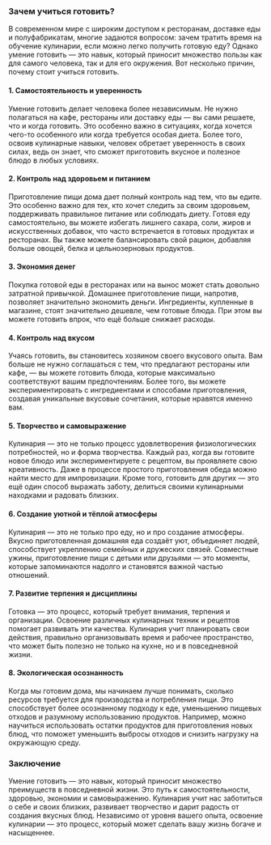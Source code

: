 ### Зачем учиться готовить?

В современном мире с широким доступом к ресторанам, доставке еды и полуфабрикатам, многие задаются вопросом: зачем тратить время на обучение кулинарии, если можно легко получить готовую еду? Однако умение готовить — это навык, который приносит множество пользы как для самого человека, так и для его окружения. Вот несколько причин, почему стоит учиться готовить.

#### 1. **Самостоятельность и уверенность**
   Умение готовить делает человека более независимым. Не нужно полагаться на кафе, рестораны или доставку еды — вы сами решаете, что и когда готовить. Это особенно важно в ситуациях, когда хочется чего-то особенного или когда требуется особая диета. Более того, освоив кулинарные навыки, человек обретает уверенность в своих силах, ведь он знает, что сможет приготовить вкусное и полезное блюдо в любых условиях.

#### 2. **Контроль над здоровьем и питанием**
   Приготовление пищи дома дает полный контроль над тем, что вы едите. Это особенно важно для тех, кто хочет следить за своим здоровьем, поддерживать правильное питание или соблюдать диету. Готовя еду самостоятельно, вы можете избегать лишнего сахара, соли, жиров и искусственных добавок, что часто встречается в готовых продуктах и ресторанах. Вы также можете балансировать свой рацион, добавляя больше овощей, белка и цельнозерновых продуктов.

#### 3. **Экономия денег**
   Покупка готовой еды в ресторанах или на вынос может стать довольно затратной привычкой. Домашнее приготовление пищи, напротив, позволяет значительно экономить деньги. Ингредиенты, купленные в магазине, стоят значительно дешевле, чем готовые блюда. При этом вы можете готовить впрок, что ещё больше снижает расходы.

#### 4. **Контроль над вкусом**
   Учаясь готовить, вы становитесь хозяином своего вкусового опыта. Вам больше не нужно соглашаться с тем, что предлагают рестораны или кафе, — вы можете готовить блюда, которые максимально соответствуют вашим предпочтениям. Более того, вы можете экспериментировать с ингредиентами и способами приготовления, создавая уникальные вкусовые сочетания, которые нравятся именно вам.

#### 5. **Творчество и самовыражение**
   Кулинария — это не только процесс удовлетворения физиологических потребностей, но и форма творчества. Каждый раз, когда вы готовите новое блюдо или экспериментируете с рецептом, вы проявляете свою креативность. Даже в процессе простого приготовления обеда можно найти место для импровизации. Кроме того, готовить для других — это ещё один способ выражать заботу, делиться своими кулинарными находками и радовать близких.

#### 6. **Создание уютной и тёплой атмосферы**
   Кулинария — это не только про еду, но и про создание атмосферы. Вкусно приготовленная домашняя еда создаёт уют, объединяет людей, способствует укреплению семейных и дружеских связей. Совместные ужины, приготовление пищи с детьми или друзьями — это моменты, которые запоминаются надолго и становятся важной частью отношений.

#### 7. **Развитие терпения и дисциплины**
   Готовка — это процесс, который требует внимания, терпения и организации. Освоение различных кулинарных техник и рецептов помогает развивать эти качества. Кулинария учит планировать свои действия, правильно организовывать время и рабочее пространство, что может быть полезно не только на кухне, но и в повседневной жизни.

#### 8. **Экологическая осознанность**
   Когда мы готовим дома, мы начинаем лучше понимать, сколько ресурсов требуется для производства и потребления пищи. Это способствует более осознанному подходу к еде, уменьшению пищевых отходов и разумному использованию продуктов. Например, можно научиться использовать остатки продуктов для приготовления новых блюд, что поможет уменьшить выбросы отходов и снизить нагрузку на окружающую среду.

### Заключение
Умение готовить — это навык, который приносит множество преимуществ в повседневной жизни. Это путь к самостоятельности, здоровью, экономии и самовыражению. Кулинария учит нас заботиться о себе и своих близких, развивает творчество и дарит радость от создания вкусных блюд. Независимо от уровня вашего опыта, освоение кулинарии — это процесс, который может сделать вашу жизнь богаче и насыщеннее.

